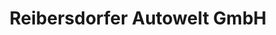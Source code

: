 ---
title: "Reibersdorfer Autowelt GmbH"
url: /mattighofen/reibersdorfer-autowelt-gmbh/
shop: Autohaus
---